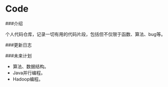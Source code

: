 # Code

###介绍

个人代码仓库，记录一切有用的代码片段，包括但不仅限于函数、算法、bug等。

###更新日志


###未来计划

* 算法、数据结构。
* Java并行编程。
* Hadoop编程。
